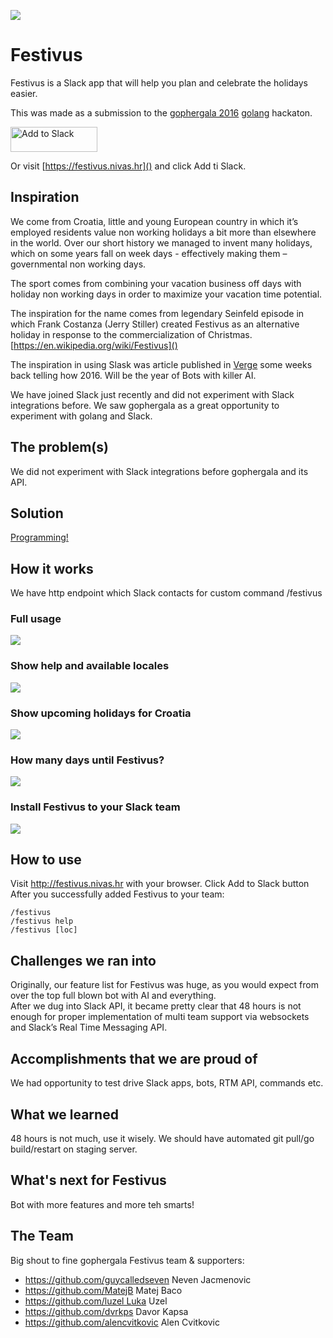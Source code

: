 ![](http://i.imgur.com/0ZWbc3T.png)

# Festivus

Festivus is a Slack app that will help you plan and celebrate the holidays easier.

This was made as a submission to the [gophergala 2016](http://gophergala.com/) [golang](http://golang.org) hackaton.<a href="https://festivus.nivas.hr/add"><img alt="Add to Slack" height="40" width="139" src="https://platform.slack-edge.com/img/add_to_slack.png" srcset="https://platform.slack-edge.com/img/add_to_slack.png 1x, https://platform.slack-edge.com/img/add_to_slack@2x.png 2x"></a>Or visit [https://festivus.nivas.hr]() and click Add ti Slack.## InspirationWe come from Croatia, little and young European country in which it’s employed residents value non working holidays a bit more than elsewhere in the world. Over our short history we managed to invent many holidays, which on some years fall on week days - effectively making them – governmental non working days. The sport comes from combining your vacation business off days with holiday non working days in order to maximize your vacation time potential.The inspiration for the name comes from legendary Seinfeld episode in which Frank Costanza (Jerry Stiller) created Festivus as an alternative holiday in response to the commercialization of Christmas.[https://en.wikipedia.org/wiki/Festivus]()The inspiration in using Slask was article published in [Verge](http://www.theverge.com/2016/1/6/10718282/internet-bots-messaging-slack-facebook-m) some weeks back telling how 2016. Will be the year of Bots with killer AI.We have joined Slack just recently and did not experiment with Slack integrations before.We saw gophergala as a great opportunity to experiment with golang and Slack. ## The problem(s)We did not experiment with Slack integrations before gophergala and its API.## Solution[Programming!](http://c00kiemon5ter.github.io/code/2011/04/16/Development-Methodologies.html)## How it worksWe have http endpoint which Slack contacts for custom command /festivus

### Full usage

![](http://i.imgur.com/jBM56k4.gif)

### Show help and available locales

![](http://i.imgur.com/8PB2OjE.gif)

### Show upcoming holidays for Croatia

![](http://i.imgur.com/vzx0550.gif)

### How many days until Festivus?

![](http://i.imgur.com/7ywryV0.gif)

### Install Festivus to your Slack team

![](http://i.imgur.com/etXd1dc.gif)## How to useVisit http://festivus.nivas.hr with your browser.Click Add to Slack buttonAfter you successfully added Festivus to your team:
```/festivus/festivus help/festivus [loc] ```## Challenges we ran intoOriginally, our feature list for Festivus was huge, as you would expect from over the top full blown bot with AI and everything.  After we dug into Slack API, it became pretty clear that 48 hours is not enough for proper implementation of multi team support via websockets and Slack’s Real Time Messaging API.## Accomplishments that we are proud ofWe had opportunity to test drive Slack apps, bots, RTM API, commands etc.## What we learned48 hours is not much, use it wisely.We should have automated git pull/go build/restart on staging server.## What's next for FestivusBot with more features and more teh smarts! ## The TeamBig shout to fine gophergala Festivus team & supporters:

* https://github.com/guycalledseven Neven Jacmenovic* https://github.com/MatejB Matej Baco* https://github.com/luzel Luka Uzel* https://github.com/dvrkps Davor Kapsa* https://github.com/alencvitkovic Alen Cvitkovic